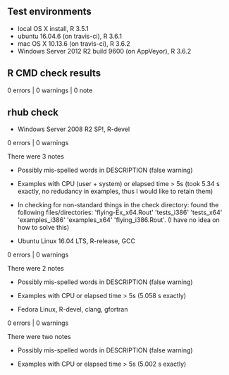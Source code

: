 ## Test environments
* local OS X install, R 3.5.1
* ubuntu 16.04.6 (on travis-ci), R 3.6.1
* mac OS X 10.13.6 (on travis-ci), R 3.6.2
* Windows Server 2012 R2 build 9600 (on AppVeyor), R 3.6.2 

## R CMD check results

0 errors | 0 warnings | 0 note


## rhub check

* Windows Server 2008 R2 SP!, R-devel

0 errors | 0 warnings 

There were 3 notes

- Possibly mis-spelled words in DESCRIPTION (false warning)

- Examples with CPU (user + system) or elapsed time > 5s (took  5.34 s exactly,
no redudancy in examples, thus I would like to retain them)

- In checking for non-standard things in the check directory: found the following
files/directories: 'flying-Ex_x64.Rout' 'tests_i386' 'tests_x64' 'examples_i386'
'examples_x64' 'flying_i386.Rout'. (I have no idea on how to solve this)

* Ubuntu Linux 16.04 LTS, R-release, GCC

0 errors | 0 warnings

There were 2 notes

- Possibly mis-spelled words in DESCRIPTION (false warning)

- Examples with CPU or elapsed time > 5s (5.058 s exactly)

* Fedora Linux, R-devel, clang, gfortran

0 errors | 0 warnings

There were two notes

- Possibly mis-spelled words in DESCRIPTION (false warning)

- Examples with CPU or elapsed time > 5s (5.002 s exactly)

